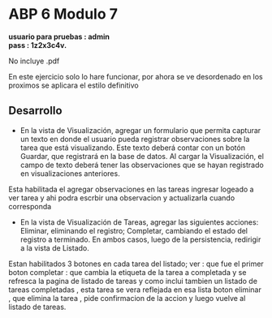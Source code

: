 <h1>ABP 6 Modulo 7</h1>

<b>usuario para pruebas : admin <br/>
pass : 1z2x3c4v.</b>

No incluye .pdf

En este ejercicio solo lo hare funcionar, por ahora se ve desordenado en los proximos se aplicara el estilo definitivo
<h2>Desarrollo</h2>

- En la vista de Visualización, agregar un formulario que permita capturar un texto en donde el
usuario pueda registrar observaciones sobre la tarea que está visualizando. Este texto deberá
contar con un botón Guardar, que registrará en la base de datos. Al cargar la Visualización, el
campo de texto deberá tener las observaciones que se hayan registrado en visualizaciones
anteriores.

Esta habilitada el agregar observaciones en las tareas 
ingresar logeado a ver tarea y ahi podra escrbir una observacion y actualizarla cuando corresponda 

- En la vista de Visualización de Tareas, agregar las siguientes acciones: Eliminar, eliminando el
registro; Completar, cambiando el estado del registro a terminado. En ambos casos, luego de la
persistencia, redirigir a la vista de Listado.

Estan habilitados 3 botones en cada tarea del listado; ver : que fue el primer boton
completar : que  cambia la etiqueta de la tarea a completada y se refresca la pagina de listado de tareas y como inclui tambien un listado de tareas completadas , esta tarea se vera reflejada en esa lista
boton eliminar , que elimina la tarea , pide confirmacion de la accion y luego vuelve al listado de tareas.

